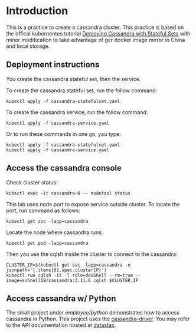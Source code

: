 # Introduction

This is a practice to create a cassandra cluster.  This practice is
based on the offical kubernentes tutorial [Deploying Cassandra with
Stateful Sets][1] with minor modification to take advantage of gcr
docker image mirror in China and local storage.

## Deployment instructions

You create the cassandra stateful set, then the service.

To create the cassandra stateful set, run the follow command:

    kubectl apply -f cassandra-statefulset.yaml

To create the cassandra service, run the follow command:

    kubectl apply -f cassandra-service.yaml

Or to run these commands in one go, you type:

    kubectl apply -f cassandra-statefulset.yaml
    kubectl apply -f cassandra-service.yaml

## Access the cassandra console

Check cluster status:

    kubectl exec -it cassandra-0 -- nodetool status

This lab uses node port to expose service outside cluster. To locate the port, run command as follows:

    kubectl get svc -lapp=cassandra

Locate the node where cassandra runs:

    kubectl get pod -lapp=cassandra

Then you use the cqlsh inside the cluster to connect to the cassandra:

    CLUSTER_IP=$(kubectl get svc -lapp=cassandra -o jsonpath='{.items[0].spec.clusterIP}')
    kubectl run cqlsh -it -l role=devShell --rm=true --image=schnell18/cassandra:3.11.6 cqlsh $CLUSTER_IP


## Access cassandra w/ Python

The small project under *employee/python* demonstrates how to access cassandra in Python.
This project uses the [cassandra-driver][2]. You may refer to the API documentation hosted
at [datastax][3].

[1]: https://kubernetes.io/docs/tutorials/stateful-application/cassandra/
[2]: https://pypi.org/project/cassandra-driver/
[3]: https://docs.datastax.com/en/developer/python-driver/3.22/api/cassandra/cluster/
